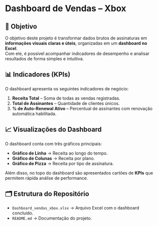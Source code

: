 # Dashboard de Vendas – Xbox

## 📌 Objetivo
O objetivo deste projeto é transformar dados brutos de assinaturas em **informações visuais claras e úteis**, organizadas em um **dashboard no Excel**.  
Com ele, é possível acompanhar indicadores de desempenho e analisar resultados de forma simples e intuitiva.

## 📊 Indicadores (KPIs)
O dashboard apresenta os seguintes indicadores de negócio:
1. **Receita Total** – Soma de todas as vendas registradas.
2. **Total de Assinantes** – Quantidade de clientes únicos.
3. **% de Auto-Renewal Ativo** – Percentual de assinantes com renovação automática habilitada.

## 📈 Visualizações do Dashboard
O dashboard conta com três gráficos principais:
- **Gráfico de Linha** → Receita ao longo do tempo.  
- **Gráfico de Colunas** → Receita por plano.  
- **Gráfico de Pizza** → Receita por tipo de assinatura.  

Além disso, no topo do dashboard são apresentados cartões de **KPIs** que permitem rápida análise de performance.

## 🗂️ Estrutura do Repositório
- `Dashboard_vendas_xbox.xlsx` → Arquivo Excel com o dashboard concluído.  
- `README.md` → Documentação do projeto.  

